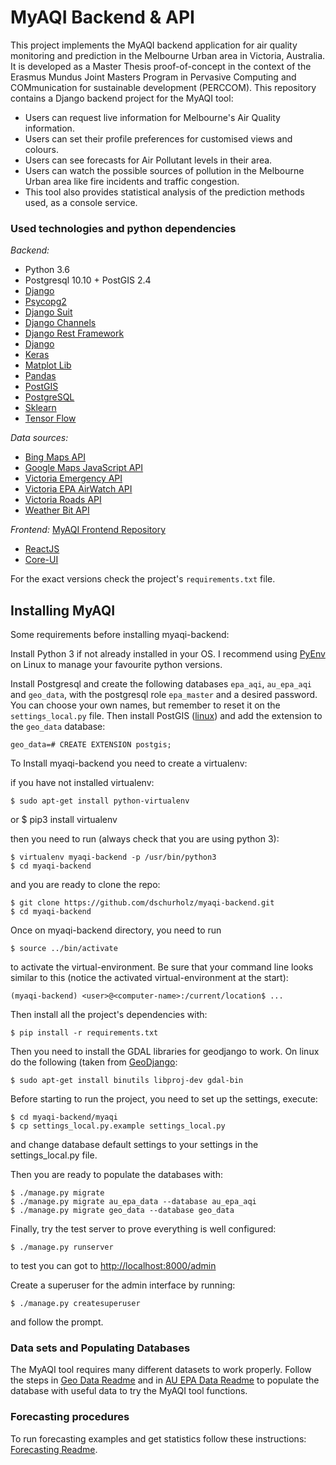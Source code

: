 # MyAQI Backend & API

This project implements the MyAQI backend application for air quality monitoring and prediction in the Melbourne Urban area in Victoria, Australia. It is developed as a Master Thesis proof-of-concept in the context of the Erasmus Mundus Joint Masters Program in Pervasive Computing and COMmunication for sustainable development (PERCCOM). This repository contains a Django backend project for the MyAQI tool:

 - Users can request live information for Melbourne's Air Quality information.
 - Users can set their profile preferences for customised views and colours.
 - Users can see forecasts for Air Pollutant levels in their area.
 - Users can watch the possible sources of pollution in the Melbourne Urban area like fire incidents and traffic congestion.
 - This tool also provides statistical analysis of the prediction methods used, as a console service.

### Used technologies and python dependencies

*Backend:*

 - Python 3.6
 - Postgresql 10.10 + PostGIS 2.4
 - [Django](https://github.com/django/django)
 - [Psycopg2](https://github.com/psycopg/psycopg2)
 - [Django Suit](https://github.com/darklow/django-suit)
 - [Django Channels](https://github.com/django/channels)
 - [Django Rest Framework](https://www.django-rest-framework.org/)
 - [Django](https://www.djangoproject.com/)
 - [Keras](https://keras.io/)
 - [Matplot Lib](https://matplotlib.org/)
 - [Pandas](https://pandas.pydata.org/)
 - [PostGIS](https://postgis.net/)
 - [PostgreSQL](https://www.postgresql.org/)
 - [Sklearn](https://scikit-learn.org/stable/)
 - [Tensor Flow](https://www.tensorflow.org/)

*Data sources:*

 - [Bing Maps API](http://dev.virtualearth.net/REST/v1/Traffic/Incidents/)
 - [Google Maps JavaScript API](https://developers.google.com/maps/documentation/javascript/tutorial)
 - [Victoria Emergency API](http://emergency.vic.gov.au/public/osom-geojson.json)
 - [Victoria EPA AirWatch API](http://sciwebsvc.epa.vic.gov.au/aqapi/)
 - [Victoria Roads API](https://traffic.vicroads.vic.gov.au/maps.js)
 - [Weather Bit API](https://api.weatherbit.io/v2.0/forecast/airquality)

*Frontend:*
[MyAQI Frontend Repository](https://www.github.com/dschurholz/myaqi-frontend.git)

 - [ReactJS](https://reactjs.org/)
 - [Core-UI](https://coreui.io/)

For the exact versions check the project's `requirements.txt` file.

## Installing MyAQI

Some requirements before installing myaqi-backend:

Install Python 3 if not already installed in your OS. I recommend using [PyEnv](https://github.com/pyenv/pyenv) on Linux to manage your favourite python versions.

Install Postgresql and create the following databases `epa_aqi`, `au_epa_aqi` and `geo_data`, with the postgresql role `epa_master` and a desired password. You can choose your own names, but remember to reset it on the `settings_local.py` file. Then install PostGIS ([linux](https://www.mananpatel.in/postgis-installation-in-ubuntu-18-04-lts-bionic-beaver/)) and add the extension to the `geo_data` database:

    geo_data=# CREATE EXTENSION postgis;

To Install myaqi-backend you need to create a virtualenv:

if you have not installed virtualenv:

    $ sudo apt-get install python-virtualenv
or
    $ pip3 install virtualenv

then you need to run (always check that you are using python 3):

    $ virtualenv myaqi-backend -p /usr/bin/python3
    $ cd myaqi-backend

and you are ready to clone the repo:

    $ git clone https://github.com/dschurholz/myaqi-backend.git
    $ cd myaqi-backend

Once on myaqi-backend directory, you need to run

    $ source ../bin/activate

to activate the virtual-environment. Be sure that your command line looks similar to this (notice the activated virtual-environment at the start):

    (myaqi-backend) <user>@<computer-name>:/current/location$ ...

Then install all the project's dependencies with:

    $ pip install -r requirements.txt

Then you need to install the GDAL libraries for geodjango to work. On linux do the following (taken from [GeoDjango](https://docs.djangoproject.com/en/2.2/ref/contrib/gis/install/geolibs/):

    $ sudo apt-get install binutils libproj-dev gdal-bin

Before starting to run the project, you need to set up the settings, execute:

    $ cd myaqi-backend/myaqi
    $ cp settings_local.py.example settings_local.py

and change database default settings to your settings in the settings_local.py file.

Then you are ready to populate the databases with:

    $ ./manage.py migrate
    $ ./manage.py migrate au_epa_data --database au_epa_aqi
    $ ./manage.py migrate geo_data --database geo_data

Finally, try the test server to prove everything is well configured:

    $ ./manage.py runserver

to test you can got to [http://localhost:8000/admin](http://localhost:8000/admin)

Create a superuser for the admin interface by running:

    $ ./manage.py createsuperuser

and follow the prompt.

### Data sets and Populating Databases

The MyAQI tool requires many different datasets to work properly. Follow the steps in [Geo Data Readme](https://github.com/dschurholz/myaqi-backend/tree/master/aqi_backend/geo_data) and in [AU EPA Data Readme](https://github.com/dschurholz/myaqi-backend/tree/master/aqi_backend/au_epa_data) to populate the database with useful data to try the MyAQI tool functions.

### Forecasting procedures

To run forecasting examples and get statistics follow these instructions: [Forecasting Readme](https://github.com/dschurholz/myaqi-backend/tree/master/aqi_backend/forecasting).
